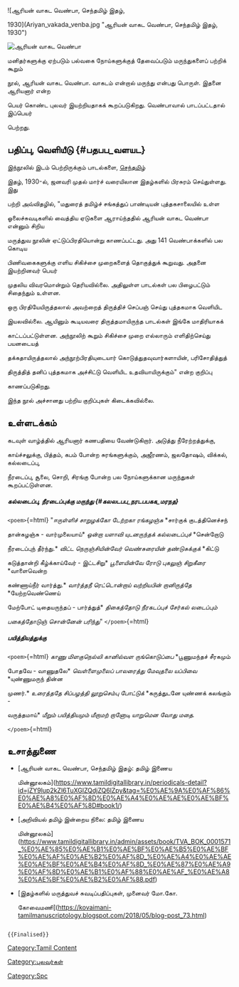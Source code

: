 ![ஆரியன் வாகட வெண்பா, செந்தமிழ் இதழ்,
1930](Ariyan_vakada_venba.jpg "ஆரியன் வாகட வெண்பா, செந்தமிழ் இதழ், 1930")
![ஆரியன் வாகட வெண்பா](Aryan_vagada_venba_2.jpg "ஆரியன் வாகட வெண்பா")
மனிதர்களுக்கு ஏற்படும் பல்வகை நோய்களுக்குத் தேவைப்படும் மருந்துகளைப் பற்றிக் கூறும்
நூல், ஆரியன் வாகட வெண்பா. வாகடம் என்றால் மருந்து என்பது பொருள். இதனை ஆரியனார் என்ற
பெயர் கொண்ட புலவர் இயற்றியதாகக் கூறப்படுகிறது. வெண்பாவால் பாடப்பட்டதால் இப்பெயர்
பெற்றது.

## பதிப்பு, வெளியீடு {#பதபப_வளயட}

இந்நூலில் இடம் பெற்றிருக்கும் பாடல்களை, [செந்தமிழ்](செந்தமிழ்_(இதழ்) "wikilink")
இதழ், 1930-ல், ஜனவரி முதல் மார்ச் வரையிலான இதழ்களில் பிரசுரம் செய்துள்ளது. இது
பற்றி அவ்விதழில், "மதுரைத் தமிழ்ச் சங்கத்துப் பாண்டியன் புத்தகசாலையில் உள்ள
ஓலைச்சுவடிகளில் வைத்திய ஏடுகளை ஆராய்ந்ததில் ஆரியன் வாகட வெண்பா என்னும் சிறிய
மருத்துவ நூலின் ஏட்டுப்பிரதியொன்று காணப்பட்டது. அது 141 வெண்பாக்களில் பல கொடிய
பிணிவகைகளுக்கு எளிய சிகிச்சை முறைகளைத் தொகுத்துக் கூறுவது. அதனை இயற்றினவர் பெயர்
முதலிய விவரமொன்றும் தெரியவில்லை. அதிலுள்ள பாடல்கள் பல பிழைபட்டும் சிதைந்தும் உள்ளன.
ஒரு பிரதியேயிருத்தலால் அவற்றைத் திருத்திச் செப்பஞ் செய்து புத்தகமாக வெளியிட
இயலவில்லை. ஆயினும் கூடியவரை திருத்தமாயிருந்த பாடல்கள் இங்கே மாதிரியாகக்
காட்டப்பட்டுள்ளன. அந்நூலிற் கூறும் சிகிச்சை முறை எல்லாரும் எளிதிற்செய்து பயனடையத்
தக்கதாயிருத்தலால் அந்நூற்பிரதியுடையார் கொடுத்துதவுவார்களாயின், பரிசோதித்துத்
திருத்தித் தனிப் புத்தகமாக அச்சிட்டு வெளியிட உதவியாயிருக்கும்\" என்ற குறிப்பு
காணப்படுகிறது.

இந்த நூல் அச்சானது பற்றிய குறிப்புகள் கிடைக்கவில்லை.

## உள்ளடக்கம்

கடவுள் வாழ்த்தில் ஆரியனார் கணபதியை வேண்டுகிறார். அடுத்து நீரேற்றத்துக்கு,
காய்ச்சலுக்கு, பித்தம், கபம் போன்ற சுரங்களுக்கும், அஜீரணம், ஜலதோஷம், விக்கல், கல்லடைப்பு,
நீரடைப்பு, சூலை, சொறி, சிரங்கு போன்ற பல நோய்களுக்கான மருந்துகள் கூறப்பட்டுள்ளன.

##### கல்லடைப்பு, நீரடைப்புக்கு மருந்து {#கலலடபப_நரடபபகக_மரநத}

`<poem>`{=html} \"*ஈருள்ளிச் சாறுழக்கோ டேற்றகா ரங்கழஞ்சு* *சார்குக் குடத்தினெச்சந்
தான்கழஞ்சு - வார்முலையாய்* *ஒன்றா யளாவி யுடனருந்தக் கல்லடைப்புச்* *சென்றோடு
நீரடைப்புந் தீர்ந்து.* *விட்ட நெருஞ்சியின்வேர் வெண்சுரையின் தண்டுசுக்குக்* *கிட்டு
கடுத்தான்றி கீழ்க்காய்வேர் - இட்டசிறு* *பூளையின்வே ரோடு புகலுஞ் சிறுகீரை* *வாளைவென்ற
கண்ணாய்நீர் வார்த்து.* *வார்த்தநீ ரெட்டொன்றாய் வற்றியபின் றானிருத்தே* *யேற்றவெண்ணெய்
மேற்போட் டிதையருந்தப் - பார்த்துத்* *திகைத்தோடு நீரகடப்புச் சேர்கல் லடைப்பும்*
*பகைத்தோடுஞ் சொன்னேன் பரிந்து*\" `</poem>`{=html}

##### பயித்தியத்துக்கு

`<poem>`{=html} *காணு மிளகுநெல்லி கானில்வள ருங்கொடுப்பை* *பூணுமந்தச் சீரகமும்
போதவே - வாணுதலே* *வெள்ளைமுலைப் பாலரைத்து மேவுதலை யப்பிவை* *யுண்ணுமருந் தின்ன
முணர்.* *உரைத்ததே சிப்பழத்தி லூறுசெம்பு போட்டுக்* *கருத்துடனே யுண்ணக் கலங்கும் -
வருத்தமாய்* *மீறும் பயித்தியமும் மீறாமற் றானோடி* *யாறுமென வோது மதை.*
`</poem>`{=html}

## உசாத்துணை

-   [ஆரியன் வாகட வெண்பா, செந்தமிழ் இதழ்: தமிழ் இணைய
    மின்னூலகம்](https://www.tamildigitallibrary.in/periodicals-detail?id=jZY9lup2kZl6TuXGlZQdjZQ6lZpy&tag=%E0%AE%9A%E0%AF%86%E0%AE%A8%E0%AF%8D%E0%AE%A4%E0%AE%AE%E0%AE%BF%E0%AE%B4%E0%AF%8D#book1/)
-   [அறிவியல் தமிழ் இன்றைய நிலை: தமிழ் இணைய
    மின்னூலகம்](https://www.tamildigitallibrary.in/admin/assets/book/TVA_BOK_0001571_%E0%AE%85%E0%AE%B1%E0%AE%BF%E0%AE%B5%E0%AE%BF%E0%AE%AF%E0%AE%B2%E0%AF%8D_%E0%AE%A4%E0%AE%AE%E0%AE%BF%E0%AE%B4%E0%AF%8D_%E0%AE%87%E0%AE%A9%E0%AF%8D%E0%AE%B1%E0%AF%88%E0%AE%AF_%E0%AE%A8%E0%AE%BF%E0%AE%B2%E0%AF%88.pdf)
-   [இதழ்களில் மருத்துவச் சுவடிப்பதிப்புகள், முனைவர் மோ.கோ.
    கோவைமணி](https://kovaimani-tamilmanuscriptology.blogspot.com/2018/05/blog-post_73.html)

```{=mediawiki}
{{Finalised}}
```
[Category:Tamil Content](Category:Tamil_Content "wikilink")
[Category:புலவர்கள்](Category:புலவர்கள் "wikilink")
[Category:Spc](Category:Spc "wikilink")
